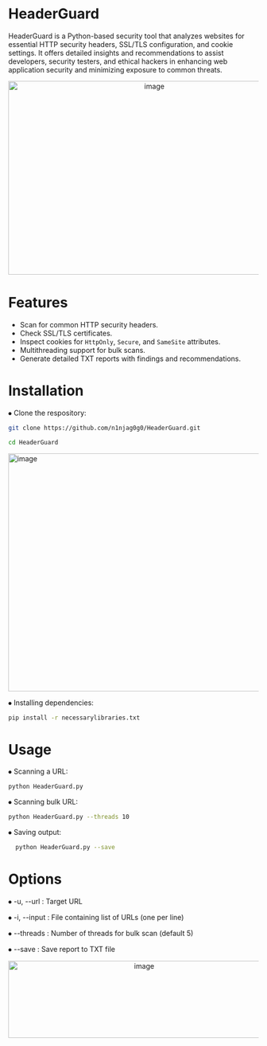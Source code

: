 # HeaderGuard
HeaderGuard is a Python-based security tool that analyzes websites for essential HTTP security headers, SSL/TLS configuration, and cookie settings. It offers detailed insights and recommendations to assist developers, security testers, and ethical hackers in enhancing web application security and minimizing exposure to common threats.

<p align="center">
  <img width="572" height="389" alt="image" src="https://github.com/user-attachments/assets/69fccdfc-5230-478f-99b0-a06fcfce64dd">
</p>

# Features
- Scan for common HTTP security headers.
- Check SSL/TLS certificates.
- Inspect cookies for `HttpOnly`, `Secure`, and `SameSite` attributes.
- Multithreading support for bulk scans.
- Generate detailed TXT reports with findings and recommendations.

# Installation
⦁ Clone the respository:
```bash
git clone https://github.com/n1njag0g0/HeaderGuard.git

cd HeaderGuard
```
<p>
  <img width="1002" height="478" alt="image" src="https://github.com/user-attachments/assets/8fc236e7-3b8a-4594-a4c8-4f16af7dc897" />
</p>

⦁ Installing dependencies:
```bash
pip install -r necessarylibraries.txt
```
# Usage
⦁ Scanning a URL:
```bash
python HeaderGuard.py
```
⦁ Scanning bulk URL:
```bash
python HeaderGuard.py --threads 10
```
⦁ Saving output:
```bash
  python HeaderGuard.py --save
```
# Options

⦁ -u, --url : Target URL

⦁ -i, --input : File containing list of URLs (one per line)

⦁ --threads : Number of threads for bulk scan (default 5)

⦁ --save : Save report to TXT file

<p align="center">
  <img width="531" height="155" alt="image" src="https://github.com/user-attachments/assets/8f651f93-fcdf-4442-95f4-322e840dc95c">
</p>



